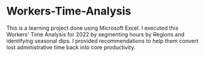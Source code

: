 # Workers-Time-Analysis
This is a learning project done using Microsoft Excel. I executed this Workers' Time Analysis for 2022 by segmenting hours by Regions and identifying seasonal dips. I provided recommendations to help them convert lost administrative time back into core productivity.
